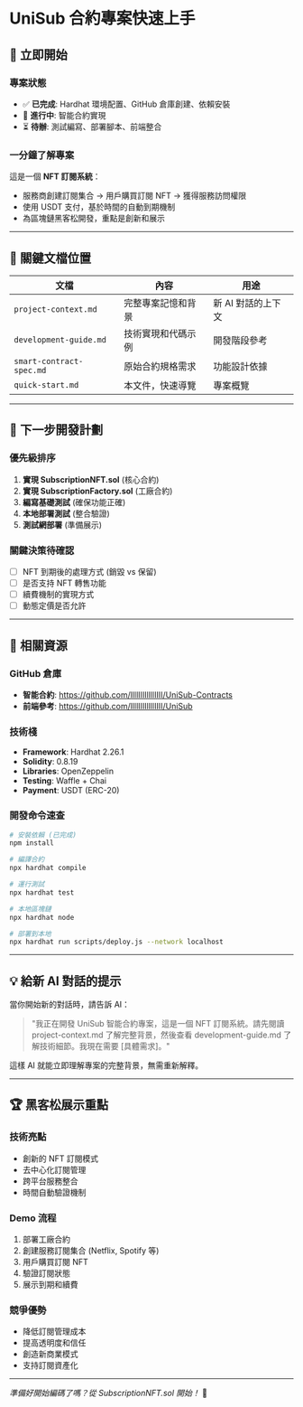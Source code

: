 # UniSub 合約專案快速上手

## 🚀 立即開始

### 專案狀態
- ✅ **已完成**: Hardhat 環境配置、GitHub 倉庫創建、依賴安裝
- 🔄 **進行中**: 智能合約實現
- ⏳ **待辦**: 測試編寫、部署腳本、前端整合

### 一分鐘了解專案
這是一個 **NFT 訂閱系統**：
- 服務商創建訂閱集合 → 用戶購買訂閱 NFT → 獲得服務訪問權限
- 使用 USDT 支付，基於時間的自動到期機制
- 為區塊鏈黑客松開發，重點是創新和展示

---

## 📂 關鍵文檔位置

| 文檔 | 內容 | 用途 |
|------|------|------|
| `project-context.md` | 完整專案記憶和背景 | 新 AI 對話的上下文 |
| `development-guide.md` | 技術實現和代碼示例 | 開發階段參考 |
| `smart-contract-spec.md` | 原始合約規格需求 | 功能設計依據 |
| `quick-start.md` | 本文件，快速導覽 | 專案概覽 |

---

## 🎯 下一步開發計劃

### 優先級排序
1. **實現 SubscriptionNFT.sol** (核心合約)
2. **實現 SubscriptionFactory.sol** (工廠合約)  
3. **編寫基礎測試** (確保功能正確)
4. **本地部署測試** (整合驗證)
5. **測試網部署** (準備展示)

### 關鍵決策待確認
- [ ] NFT 到期後的處理方式 (銷毀 vs 保留)
- [ ] 是否支持 NFT 轉售功能
- [ ] 續費機制的實現方式
- [ ] 動態定價是否允許

---

## 🔗 相關資源

### GitHub 倉庫
- **智能合約**: https://github.com/llllIIIIllllIIII/UniSub-Contracts
- **前端參考**: https://github.com/llllIIIIllllIIII/UniSub

### 技術棧
- **Framework**: Hardhat 2.26.1
- **Solidity**: 0.8.19
- **Libraries**: OpenZeppelin
- **Testing**: Waffle + Chai
- **Payment**: USDT (ERC-20)

### 開發命令速查
```bash
# 安裝依賴 (已完成)
npm install

# 編譯合約
npx hardhat compile

# 運行測試  
npx hardhat test

# 本地區塊鏈
npx hardhat node

# 部署到本地
npx hardhat run scripts/deploy.js --network localhost
```

---

## 💡 給新 AI 對話的提示

當你開始新的對話時，請告訴 AI：

> "我正在開發 UniSub 智能合約專案，這是一個 NFT 訂閱系統。請先閱讀 project-context.md 了解完整背景，然後查看 development-guide.md 了解技術細節。我現在需要 [具體需求]。"

這樣 AI 就能立即理解專案的完整背景，無需重新解釋。

---

## 🏆 黑客松展示重點

### 技術亮點
- 創新的 NFT 訂閱模式
- 去中心化訂閱管理
- 跨平台服務整合
- 時間自動驗證機制

### Demo 流程
1. 部署工廠合約
2. 創建服務訂閱集合 (Netflix, Spotify 等)
3. 用戶購買訂閱 NFT
4. 驗證訂閱狀態
5. 展示到期和續費

### 競爭優勢
- 降低訂閱管理成本
- 提高透明度和信任
- 創造新商業模式
- 支持訂閱資產化

---

*準備好開始編碼了嗎？從 SubscriptionNFT.sol 開始！* 🚀
